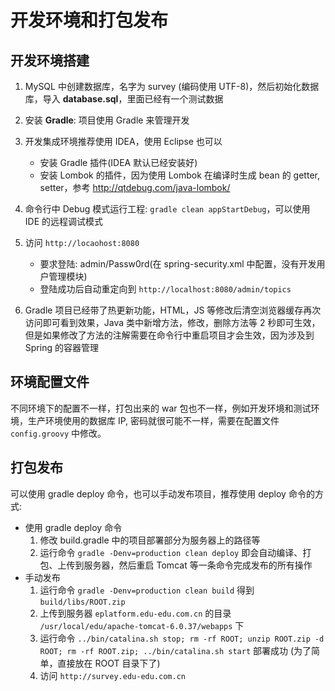 # 开发环境和打包发布

## 开发环境搭建

1. MySQL 中创建数据库，名字为 survey (编码使用 UTF-8)，然后初始化数据库，导入 **database.sql**，里面已经有一个测试数据
2. 安装 **Gradle**: 项目使用 Gradle 来管理开发
3. 开发集成环境推荐使用 IDEA，使用 Eclipse 也可以
    * 安装 Gradle 插件(IDEA 默认已经安装好)
    * 安装 Lombok 的插件，因为使用 Lombok 在编译时生成 bean 的 getter, setter，参考 <http://qtdebug.com/java-lombok/>
4. 命令行中 Debug 模式运行工程: `gradle clean appStartDebug`，可以使用 IDE 的远程调试模式
5. 访问 `http://locaohost:8080`
    * 要求登陆: admin/Passw0rd(在 spring-security.xml 中配置，没有开发用户管理模块)
    * 登陆成功后自动重定向到 `http://localhost:8080/admin/topics`

6. Gradle 项目已经带了热更新功能，HTML，JS 等修改后清空浏览器缓存再次访问即可看到效果，Java 类中新增方法，修改，删除方法等 2 秒即可生效，但是如果修改了方法的注解需要在命令行中重启项目才会生效，因为涉及到 Spring 的容器管理

## 环境配置文件

不同环境下的配置不一样，打包出来的 war 包也不一样，例如开发环境和测试环境，生产环境使用的数据库 IP, 密码就很可能不一样，需要在配置文件 `config.groovy` 中修改。

## 打包发布

可以使用 gradle deploy 命令，也可以手动发布项目，推荐使用 deploy 命令的方式:

* 使用 gradle deploy 命令
  1. 修改 build.gradle 中的项目部署部分为服务器上的路径等
  2. 运行命令 `gradle -Denv=production clean deploy` 即会自动编译、打包、上传到服务器，然后重启 Tomcat 等一条命令完成发布的所有操作
* 手动发布
  1. 运行命令 `gradle -Denv=production clean build` 得到 `build/libs/ROOT.zip`
  2. 上传到服务器 `eplatform.edu-edu.com.cn` 的目录 `/usr/local/edu/apache-tomcat-6.0.37/webapps` 下
  3. 运行命令 `../bin/catalina.sh stop; rm -rf ROOT; unzip ROOT.zip -d ROOT; rm -rf ROOT.zip; ../bin/catalina.sh start` 部署成功 (为了简单，直接放在 ROOT 目录下了)
  4. 访问 `http://survey.edu-edu.com.cn`